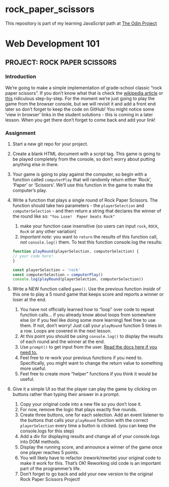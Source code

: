 # rock_paper_scissors
This repository is part of my learning JavaScript path at [The Odin Project](https://www.theodinproject.com/)

# Web Development 101
## PROJECT: ROCK PAPER SCISSORS

### Introduction

We’re going to make a simple implementation of grade-school classic “rock paper 
scissors”. If you don’t know what that is check the 
[wikipedia article](https://en.wikipedia.org/wiki/Rock%E2%80%93paper%E2%80%93scissors) 
or [this](https://www.wikihow.com/Play-Rock,-Paper,-Scissors) 
ridiculous step-by-step. For the moment we’re just going to play the game from 
the browser console, but we will revisit it and add a front end later so don’t 
forget to keep the code on GitHub! You might notice some ‘view in browser’ links
in the student solutions - this is coming in a later lesson. When you get there 
don’t forget to come back and add your link!

### Assignment

1. Start a new git repo for your project.
2. Create a blank HTML document with a script tag. This game is going to be played 
completely from the console, so don’t worry about putting anything else in there.
3. Your game is going to play against the computer, so begin with a function called 
`computerPlay` that will randomly return either ‘Rock’, ‘Paper’ or ‘Scissors’. 
We’ll use this function in the game to make the computer’s play.
4. Write a function that plays a single round of Rock Paper Scissors. The function 
should take two parameters - the `playerSelection` and `computerSelection` - and 
then return a string that declares the winner of the round like so: `"You Lose! 
Paper beats Rock"`
    1. make your function case insensitive (so users can input `rock`, `ROCK`, 
    `RocK` or any other variation)
    2. *Important note:* you want to `return` the results of this function call, 
    _not_ `console.log()` them. To test this function console.log the results:

    ```javascript
    function playRound(playerSelection, computerSelection) {
	// your code here!
    }
    
    const playerSelection = 'rock'
    const computerSelection = computerPlay()
    console.log(playRound(playerSelection, computerSelection))
    ```

5. Write a NEW function called `game()`. Use the previous function _inside_  of 
this one to play a 5 round game that keeps score and reports a winner or loser at 
the end.
    1. You have not officially learned how to “loop” over code to repeat function calls… if you already know about loops from somewhere else (or if you feel like doing some more learning) feel free to use them. If not, don’t worry! Just call your `playRound` function 5 times in a row. Loops are covered in the next lesson.
    2. At this point you should be using `console.log()` to display the results of each round and the winner at the end.
    3. Use `prompt()` to get input from the user. [Read the docs here if you need to.](https://developer.mozilla.org/en-US/docs/Web/API/Window/prompt)
    4. Feel free to re-work your previous functions if you need to. Specifically, you might want to change the return value to something more useful.
    5. Feel free to create more “helper” functions if you think it would be useful.

6. Give it a simple UI so that the player can play the game by clicking on buttons rather than typing their answer in a prompt.
    1. Copy your original code into a new file so you don’t lose it.
    2. For now, remove the logic that plays exactly five rounds.
    3. Create three buttons, one for each selection. Add an event listener to the buttons that calls your `playRound` function with the correct `playerSelection` every time a button is clicked. (you can keep the console.logs for this step)
    4. Add a div for displaying results and change all of your console.logs into DOM methods.
    5. Display the running score, and announce a winner of the game once one player reaches 5 points.
    6. You will likely have to refactor (rework/rewrite) your original code to make it work for this. That’s OK! Reworking old code is an important part of the programmer’s life.
    7. Don’t forget to go back and add your new version to the original Rock Paper Scissors Project!


